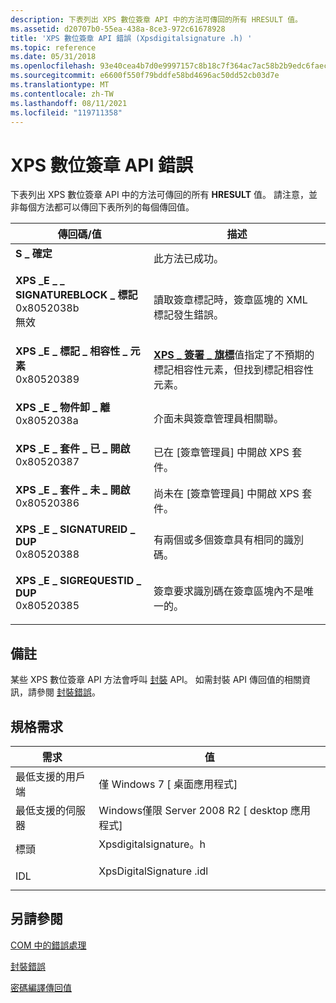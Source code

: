 ```yaml
---
description: 下表列出 XPS 數位簽章 API 中的方法可傳回的所有 HRESULT 值。
ms.assetid: d20707b0-55ea-438a-8ce3-972c61678928
title: 'XPS 數位簽章 API 錯誤 (Xpsdigitalsignature .h) '
ms.topic: reference
ms.date: 05/31/2018
ms.openlocfilehash: 93e40cea4b7d0e9997157c8b18c7f364ac7ac58b2b9edc6faec62cbe98685fcb
ms.sourcegitcommit: e6600f550f79bddfe58bd4696ac50dd52cb03d7e
ms.translationtype: MT
ms.contentlocale: zh-TW
ms.lasthandoff: 08/11/2021
ms.locfileid: "119711358"
---
```

# <a name="xps-digital-signature-api-errors"></a>XPS 數位簽章 API 錯誤

下表列出 XPS 數位簽章 API 中的方法可傳回的所有 **HRESULT** 值。 請注意，並非每個方法都可以傳回下表所列的每個傳回值。



| 傳回碼/值                                                                                                                                                                                                                                                                                  | 描述                                                                                                                                                                       |
|----------------------------------------------------------------------------------------------------------------------------------------------------------------------------------------------------------------------------------------------------------------------------------------------------|-----------------------------------------------------------------------------------------------------------------------------------------------------------------------------------|
| <span id="S_OK"></span><span id="s_ok"></span><dl> <dt>**S \_ 確定**</dt> </dl>                                                                                                                                                                 | 此方法已成功。<br/>                                                                                                                                                  |
| <span id="XPS_E_INVALID_SIGNATUREBLOCK_MARKUP"></span><span id="xps_e_invalid_signatureblock_markup"></span><dl> <dt>**XPS \_E \_ \_ SIGNATUREBLOCK \_ 標記**</dt> <dt>0x8052038b</dt>無效 </dl> | 讀取簽章標記時，簽章區塊的 XML 標記發生錯誤。<br/>                                                               |
| <span id="XPS_E_MARKUP_COMPATIBILITY_ELEMENTS"></span><span id="xps_e_markup_compatibility_elements"></span><dl> <dt>**XPS \_E \_ 標記 \_ 相容性 \_ 元素**</dt> <dt>0x80520389</dt> </dl> | [**XPS \_ 簽署 \_ 旗標**](/windows/win32/api/xpsdigitalsignature/ne-xpsdigitalsignature-xps_sign_flags)值指定了不預期的標記相容性元素，但找到標記相容性元素。<br/> |
| <span id="XPS_E_OBJECT_DETACHED"></span><span id="xps_e_object_detached"></span><dl> <dt>**XPS \_E \_ 物件卸 \_ 離**</dt> <dt>0x8052038a</dt> </dl>                                            | 介面未與簽章管理員相關聯。<br/>                                                                                                            |
| <span id="XPS_E_PACKAGE_ALREADY_OPENED"></span><span id="xps_e_package_already_opened"></span><dl> <dt>**XPS \_E \_ 套件 \_ 已 \_ 開啟**</dt> <dt>0x80520387</dt> </dl>                      | 已在 [簽章管理員] 中開啟 XPS 套件。 <br/>                                                                                                      |
| <span id="XPS_E_PACKAGE_NOT_OPENED"></span><span id="xps_e_package_not_opened"></span><dl> <dt>**XPS \_E \_ 套件 \_ 未 \_ 開啟**</dt> <dt>0x80520386</dt> </dl>                                  | 尚未在 [簽章管理員] 中開啟 XPS 套件。 <br/>                                                                                                      |
| <span id="XPS_E_SIGNATUREID_DUP"></span><span id="xps_e_signatureid_dup"></span><dl> <dt>**XPS \_E \_ SIGNATUREID \_ DUP**</dt> <dt>0x80520388</dt> </dl>                                            | 有兩個或多個簽章具有相同的識別碼。<br/>                                                                                                                               |
| <span id="XPS_E_SIGREQUESTID_DUP"></span><span id="xps_e_sigrequestid_dup"></span><dl> <dt>**XPS \_E \_ SIGREQUESTID \_ DUP**</dt> <dt>0x80520385</dt> </dl>                                         | 簽章要求識別碼在簽章區塊內不是唯一的。<br/>                                                                                                     |



 

## <a name="remarks"></a>備註

某些 XPS 數位簽章 API 方法會呼叫 [封裝](/previous-versions/windows/desktop/opc/packaging) API。 如需封裝 API 傳回值的相關資訊，請參閱 [封裝錯誤](/previous-versions/windows/desktop/opc/packaging-errors)。

## <a name="requirements"></a>規格需求



| 需求 | 值 |
|-------------------------------------|----------------------------------------------------------------------------------------------------|
| 最低支援的用戶端<br/> | 僅 Windows 7 \[ 桌面應用程式\]<br/>                                                         |
| 最低支援的伺服器<br/> | Windows僅限 Server 2008 R2 \[ desktop 應用程式\]<br/>                                            |
| 標頭<br/>                   | <dl> <dt>Xpsdigitalsignature。h</dt> </dl>   |
| IDL<br/>                      | <dl> <dt>XpsDigitalSignature .idl</dt> </dl> |



## <a name="see-also"></a>另請參閱

<dl> <dt>

[COM 中的錯誤處理](../com/error-handling-in-com.md)
</dt> <dt>

[封裝錯誤](/previous-versions/windows/desktop/opc/packaging-errors)
</dt> <dt>

[密碼編譯傳回值](/windows/desktop/SecCrypto/cryptography-return-values)
</dt> </dl>

 

